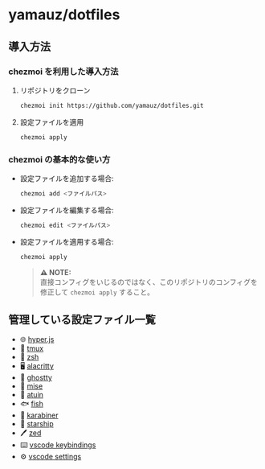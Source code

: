 # yamauz/dotfiles

## 導入方法

### chezmoi を利用した導入方法

1. リポジトリをクローン

   ```sh
   chezmoi init https://github.com/yamauz/dotfiles.git
   ```

2. 設定ファイルを適用
   ```sh
   chezmoi apply
   ```

### chezmoi の基本的な使い方

- 設定ファイルを追加する場合:

  ```sh
  chezmoi add <ファイルパス>
  ```

- 設定ファイルを編集する場合:

  ```sh
  chezmoi edit <ファイルパス>
  ```

- 設定ファイルを適用する場合:

  ```sh
  chezmoi apply
  ```

  > **⚠️ NOTE:**  
  > 直接コンフィグをいじるのではなく、このリポジトリのコンフィグを修正して `chezmoi apply` すること。

## 管理している設定ファイル一覧

- 🌐 [hyper.js](dot_hyper.js)
- 🔧 [tmux](dot_tmux.conf)
- 🐚 [zsh](dot_zshrc)
- 🖥️ [alacritty](private_dot_config/alacritty/alacritty.yml)
- 👻 [ghostty](private_dot_config/ghostty/config)
- 📝 [mise](private_dot_config/mise/config.toml)
- 🐢 [atuin](private_dot_config/private_atuin/private_config.toml)
- 🐟 [fish](private_dot_config/private_fish/config.fish)
- 🎹 [karabiner](private_dot_config/private_karabiner/private_karabiner.json)
- 🚀 [starship](private_dot_config/starship.toml)
- 🖊️ [zed](private_dot_config/zed/keymap.json)
- ⌨️ [vscode keybindings](private_Library/private_Application%20Support/private_code/user/keybindings.json)
- ⚙️ [vscode settings](private_Library/private_Application%20Support/private_code/user/settings.json)
